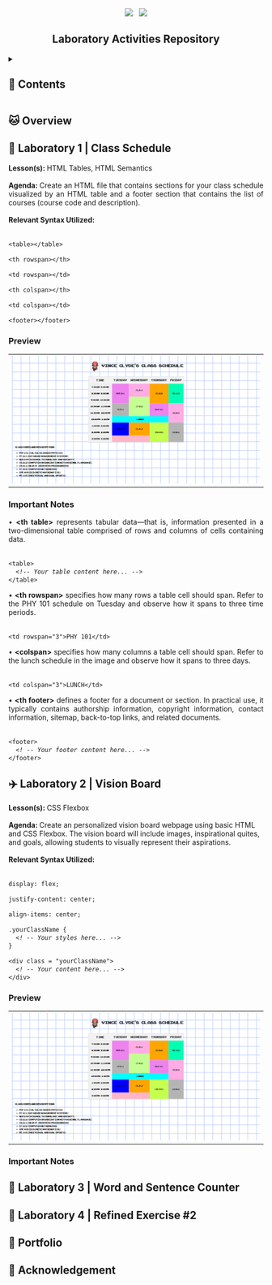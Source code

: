 <div align="center">
  <img src="https://i.ibb.co/YdMp6Pp/ezgif-6-6b3e434000.gif" height="100"> &nbsp;
  <img src="https://see.fontimg.com/api/rf5/DYJX1/MTYyM2I1ZjcyYzQyNDgyNDk2ZTFkN2FjZTUwZjQzZGQub3Rm/V2ViIFN5c3RlbXMgYW5kIFRlY2hub2xvZ2llcw/gome-pixel.png?r=fs&h=98&w=1500&fg=000000&bg=FFFFFF&tb=1&s=65" height="45" >
  <h2>Laboratory Activities Repository</h2>
</div>

<details>
<summary><h2>📝 Contents</h2></summary>
  
- [Overview](#overview)
- [Laboratory 1](#lab1)
- [Laboratory 2](#lab2)
- [Laboratory 3](#lab3)
- [Laboratory 4](#lab4)
- [Student Portfolio](#portfolio)
- [Acknowledgement](#acknowledgement)



</details>

### <a name="overview"></a>
## 🐱 Overview

### <a name="lab1"></a>
## 📅 Laboratory 1 | Class Schedule

<div align="justify">
<b>Lesson(s): </b>HTML Tables, HTML Semantics<br><br> 
<b>Agenda: </b> Create an HTML file that contains sections for your class schedule visualized by an HTML table and a footer section that contains the list of courses (course code and description).<br><br>
<b>Relevant Syntax Utilized: </b><br><br>
<pre><code>&lt;table&gt;&lt;/table&gt;</code></pre>
<pre><code>&lt;th rowspan&gt;&lt;/th&gt;</code></pre>
<pre><code>&lt;td rowspan&gt;&lt;/td&gt;</code></pre>
<pre><code>&lt;th colspan&gt;&lt;/th&gt;</code></pre>
<pre><code>&lt;td colspan&gt;&lt;/td&gt;</code></pre>
<pre><code>&lt;footer&gt;&lt;/footer&gt;</code></pre>
  
<h3>Preview</h3>
<div align="center">
  <table>
    <tr>
      <td><img src="https://github.com/vinceclyde/BanaagVinceClydeCS3102_WSTactivities/blob/main/assets/Screenshot%202024-12-11%20150033.png"></td>
    </tr>
  </table>
</div>

<h3>Important Notes</h3>
• <b>&lt;th table&gt;</b> represents tabular data—that is, information presented in a two-dimensional table comprised of rows and columns of cells containing data.<br><br>
<pre><code>&lt;table&gt;
  <i>&lt;!-- Your table content here... --&gt;</i>
&lt;/table&gt;</code></pre>
• <b>&lt;th rowspan&gt;</b> specifies how many rows a table cell should span. Refer to the PHY 101 schedule on Tuesday and observe how it spans to three time periods.<br><br>
<pre><code>&lt;td rowspan="3"&gt;PHY 101&lt;/td&gt;</code></pre>
• <b>&lt;colspan&gt;</b> specifies how many columns a table cell should span. Refer to the lunch schedule in the image and observe how it spans to three days.<br><br>
<pre><code>&lt;td colspan="3"&gt;LUNCH&lt;/td&gt;</code></pre>
• <b>&lt;th footer&gt;</b> defines a footer for a document or section. In practical use, it typically contains authorship information, copyright information, contact information, sitemap, back-to-top links, and related documents.<br><br>
</div>
<pre><code>&lt;footer&gt;
  <i>&lt;! -- Your footer content here... --&gt;</i>
&lt;/footer&gt;</code></pre>

### <a name="lab2"></a>
## ✈️ Laboratory 2 | Vision Board

<b>Lesson(s): </b>CSS Flexbox<br><br> 
<b>Agenda: </b> Create an personalized vision board webpage using basic HTML and CSS Flexbox. The vision board will include images, inspirational quites, and goals, allowing students to visually represent their aspirations.<br><br>
<b>Relevant Syntax Utilized: </b><br><br>
<pre><code>display: flex;</code></pre>
<pre><code>justify-content: center;</code></pre>
<pre><code>align-items: center;</code></pre>
<pre><code>.yourClassName {
  <i>&lt;! -- Your styles here... --&gt;</i>
}
</code></pre>
<pre><code>&lt;div class = "yourClassName"&gt;
  <i>&lt;! -- Your content here... --&gt;</i>
&lt;/div&gt;</code></pre>
  
<h3>Preview</h3>
<div align="center">
  <table>
    <tr>
      <td><img src="https://github.com/vinceclyde/BanaagVinceClydeCS3102_WSTactivities/blob/main/Screenshot%202024-12-11%20150033.png?raw=true"></td>
    </tr>
  </table>
</div>

<h3>Important Notes</h3>

### <a name="lab3"></a>
## 🔢 Laboratory 3 | Word and Sentence Counter

### <a name="lab4"></a>
## 🍃 Laboratory 4 | Refined Exercise #2

### <a name="portfolio"></a>
## 📁 Portfolio

### <a name="acknowledgement"></a>
## 🩷 Acknowledgement



